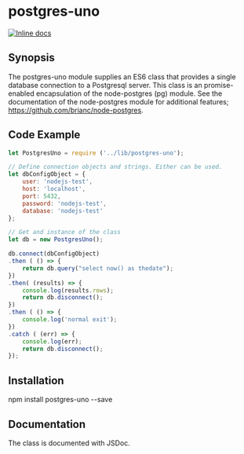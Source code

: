postgres-uno
============

[![Inline docs](http://inch-ci.org/github/wildbillh/postgres-uno.svg?branch=master)](http://inch-ci.org/github/wildbillh/postgres-uno)

Synopsis
---------
The postgres-uno module supplies an ES6 class that provides a single database
connection to a Postgresql server.
This class is an promise-enabled encapsulation of the node-postgres (pg) module.
See the documentation of the node-postgres module for additional features; https://github.com/brianc/node-postgres.

Code Example
-----------
```javascript
let PostgresUno = require ('../lib/postgres-uno');

// Define connection objects and strings. Either can be used.
let dbConfigObject = {
    user: 'nodejs-test',
    host: 'localhost',
    port: 5432,
    password: 'nodejs-test',
    database: 'nodejs-test'
};

// Get and instance of the class
let db = new PostgresUno();

db.connect(dbConfigObject)
.then ( () => {
    return db.query("select now() as thedate");
})
.then( (results) => {
    console.log(results.rows);
    return db.disconnect();
})
.then ( () => {
    console.log('normal exit');
})
.catch ( (err) => {
    console.log(err);
    return db.disconnect();
});
```

Installation
------------
npm install postgres-uno --save

Documentation
-------------
The class is documented with JSDoc. 
